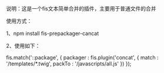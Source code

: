 说明：这是一个fis文本简单合并的插件，主要用于普通文件的合并

使用方式：

1、npm install fis-prepackager-cancat

2、使用如下：

fis.match('::package', {
    packager : fis.plugin('concat', {
        match : '/templates/*.twig',
        packTo : '/javascripts/all.js'
    })
});




